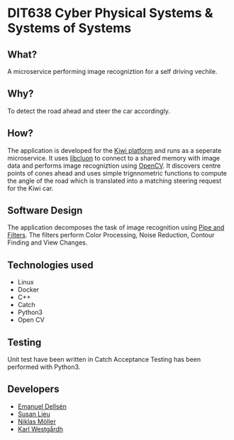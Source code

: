 # DIT638 Cyber Physical Systems & Systems of Systems

## What?
A microservice performing image recogniztion for a self driving vechile.

## Why?
To detect the road ahead and steer the car accordingly.

## How?
The application is developed for the [Kiwi platform](https://github.com/chalmers-revere/opendlv-tutorial-kiwi) and runs as a seperate microservice. It uses [libcluon](https://github.com/chrberger/libcluon) to connect to a shared memory with image data and performs image recogniztion using [OpenCV](https://opencv.org/). It discovers centre points of cones ahead and uses simple trignnometric functions to compute the angle of the road which is translated into a matching steering request for the Kiwi car.

## Software Design
The application decomposes the task of image recognition using [Pipe and Filters](https://docs.microsoft.com/en-us/azure/architecture/patterns/pipes-and-filters). The filters perform Color Processing, Noise Reduction, Contour Finding and View Changes.

## Technologies used
- Linux
- Docker
- C++
- Catch
- Python3
- Open CV

## Testing
Unit test have been written in Catch
Acceptance Testing has been performed with Python3.

## Developers
- [Emanuel Dellsén](https://github.com/EmanuelDellsen)
- [Susan Lieu](https://github.com/SusanLieu)
- [Niklas Möller](https://github.com/NiklasMoller)
- [Karl Westgårdh](https://github.com/KarlWestgardh)


